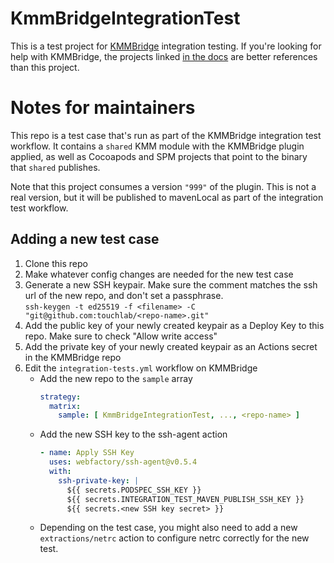 # KmmBridgeIntegrationTest

This is a test project for [KMMBridge](https://github.com/touchlab/KMMBridge/) integration testing. If you're looking
for help with KMMBridge, the projects linked [in the docs](https://touchlab.github.io/KMMBridge/intro/#sample-projects)
are better references than this project.

# Notes for maintainers

This repo is a test case that's run as part of the KMMBridge integration test workflow. It contains a `shared` KMM
module with the KMMBridge plugin applied, as well as Cocoapods and SPM projects that point to the binary that `shared`
publishes.

Note that this project consumes a version `"999"` of the plugin. This is not a real version, but it will be published to
mavenLocal as part of the integration test workflow.

## Adding a new test case

1. Clone this repo
2. Make whatever config changes are needed for the new test case
3. Generate a new SSH keypair. Make sure the comment matches the ssh url of the new repo, and don't set a passphrase.  
   `ssh-keygen -t ed25519 -f <filename> -C "git@github.com:touchlab/<repo-name>.git"`
4. Add the public key of your newly created keypair as a Deploy Key to this repo. Make sure to check "Allow write
   access"
5. Add the private key of your newly created keypair as an Actions secret in the KMMBridge repo
6. Edit the `integration-tests.yml` workflow on KMMBridge
    - Add the new repo to the `sample` array
        ```yaml
        strategy:
          matrix:
            sample: [ KmmBridgeIntegrationTest, ..., <repo-name> ]
        ```
    - Add the new SSH key to the ssh-agent action
        ```yaml
        - name: Apply SSH Key
          uses: webfactory/ssh-agent@v0.5.4
          with:
            ssh-private-key: |
              ${{ secrets.PODSPEC_SSH_KEY }}
              ${{ secrets.INTEGRATION_TEST_MAVEN_PUBLISH_SSH_KEY }}
              ${{ secrets.<new SSH key secret> }}
        ```
    - Depending on the test case, you might also need to add a new `extractions/netrc` action to configure netrc
      correctly for the new test.


